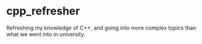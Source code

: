 # cpp_refresher
Refreshing my knowledge of C++, and going into more complex topics than what we went into in  university.
